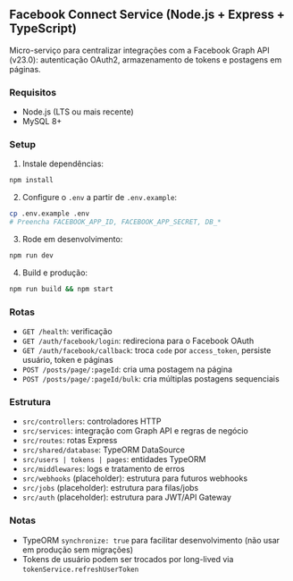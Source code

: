 ## Facebook Connect Service (Node.js + Express + TypeScript)

Micro-serviço para centralizar integrações com a Facebook Graph API (v23.0): autenticação OAuth2, armazenamento de tokens e postagens em páginas.

### Requisitos
- Node.js (LTS ou mais recente)
- MySQL 8+

### Setup
1. Instale dependências:
```bash
npm install
```
2. Configure o `.env` a partir de `.env.example`:
```bash
cp .env.example .env
# Preencha FACEBOOK_APP_ID, FACEBOOK_APP_SECRET, DB_*
```
3. Rode em desenvolvimento:
```bash
npm run dev
```
4. Build e produção:
```bash
npm run build && npm start
```

### Rotas
- `GET /health`: verificação
- `GET /auth/facebook/login`: redireciona para o Facebook OAuth
- `GET /auth/facebook/callback`: troca `code` por `access_token`, persiste usuário, token e páginas
- `POST /posts/page/:pageId`: cria uma postagem na página
- `POST /posts/page/:pageId/bulk`: cria múltiplas postagens sequenciais

### Estrutura
- `src/controllers`: controladores HTTP
- `src/services`: integração com Graph API e regras de negócio
- `src/routes`: rotas Express
- `src/shared/database`: TypeORM DataSource
- `src/users | tokens | pages`: entidades TypeORM
- `src/middlewares`: logs e tratamento de erros
- `src/webhooks` (placeholder): estrutura para futuros webhooks
- `src/jobs` (placeholder): estrutura para filas/jobs
- `src/auth` (placeholder): estrutura para JWT/API Gateway

### Notas
- TypeORM `synchronize: true` para facilitar desenvolvimento (não usar em produção sem migrações)
- Tokens de usuário podem ser trocados por long-lived via `tokenService.refreshUserToken`

